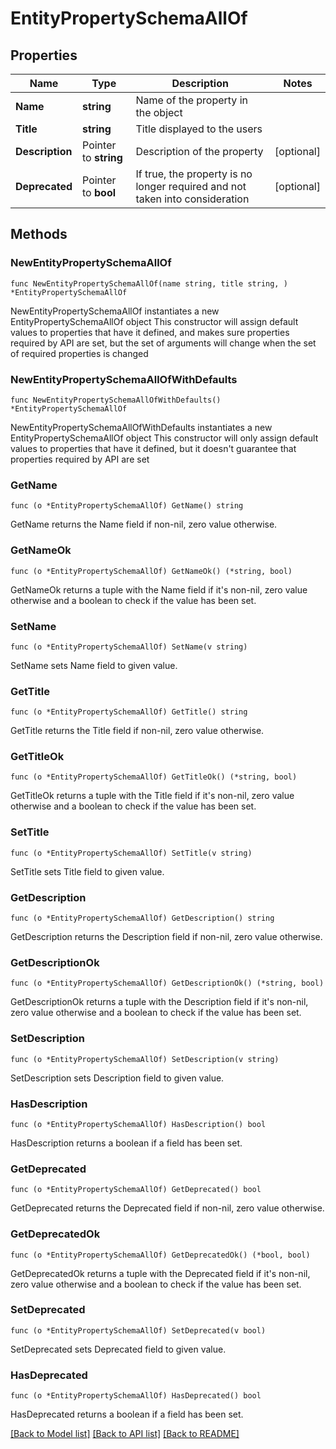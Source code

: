 # EntityPropertySchemaAllOf

## Properties

Name | Type | Description | Notes
------------ | ------------- | ------------- | -------------
**Name** | **string** | Name of the property in the object | 
**Title** | **string** | Title displayed to the users | 
**Description** | Pointer to **string** | Description of the property | [optional] 
**Deprecated** | Pointer to **bool** | If true, the property is no longer required and not taken into consideration | [optional] 

## Methods

### NewEntityPropertySchemaAllOf

`func NewEntityPropertySchemaAllOf(name string, title string, ) *EntityPropertySchemaAllOf`

NewEntityPropertySchemaAllOf instantiates a new EntityPropertySchemaAllOf object
This constructor will assign default values to properties that have it defined,
and makes sure properties required by API are set, but the set of arguments
will change when the set of required properties is changed

### NewEntityPropertySchemaAllOfWithDefaults

`func NewEntityPropertySchemaAllOfWithDefaults() *EntityPropertySchemaAllOf`

NewEntityPropertySchemaAllOfWithDefaults instantiates a new EntityPropertySchemaAllOf object
This constructor will only assign default values to properties that have it defined,
but it doesn't guarantee that properties required by API are set

### GetName

`func (o *EntityPropertySchemaAllOf) GetName() string`

GetName returns the Name field if non-nil, zero value otherwise.

### GetNameOk

`func (o *EntityPropertySchemaAllOf) GetNameOk() (*string, bool)`

GetNameOk returns a tuple with the Name field if it's non-nil, zero value otherwise
and a boolean to check if the value has been set.

### SetName

`func (o *EntityPropertySchemaAllOf) SetName(v string)`

SetName sets Name field to given value.


### GetTitle

`func (o *EntityPropertySchemaAllOf) GetTitle() string`

GetTitle returns the Title field if non-nil, zero value otherwise.

### GetTitleOk

`func (o *EntityPropertySchemaAllOf) GetTitleOk() (*string, bool)`

GetTitleOk returns a tuple with the Title field if it's non-nil, zero value otherwise
and a boolean to check if the value has been set.

### SetTitle

`func (o *EntityPropertySchemaAllOf) SetTitle(v string)`

SetTitle sets Title field to given value.


### GetDescription

`func (o *EntityPropertySchemaAllOf) GetDescription() string`

GetDescription returns the Description field if non-nil, zero value otherwise.

### GetDescriptionOk

`func (o *EntityPropertySchemaAllOf) GetDescriptionOk() (*string, bool)`

GetDescriptionOk returns a tuple with the Description field if it's non-nil, zero value otherwise
and a boolean to check if the value has been set.

### SetDescription

`func (o *EntityPropertySchemaAllOf) SetDescription(v string)`

SetDescription sets Description field to given value.

### HasDescription

`func (o *EntityPropertySchemaAllOf) HasDescription() bool`

HasDescription returns a boolean if a field has been set.

### GetDeprecated

`func (o *EntityPropertySchemaAllOf) GetDeprecated() bool`

GetDeprecated returns the Deprecated field if non-nil, zero value otherwise.

### GetDeprecatedOk

`func (o *EntityPropertySchemaAllOf) GetDeprecatedOk() (*bool, bool)`

GetDeprecatedOk returns a tuple with the Deprecated field if it's non-nil, zero value otherwise
and a boolean to check if the value has been set.

### SetDeprecated

`func (o *EntityPropertySchemaAllOf) SetDeprecated(v bool)`

SetDeprecated sets Deprecated field to given value.

### HasDeprecated

`func (o *EntityPropertySchemaAllOf) HasDeprecated() bool`

HasDeprecated returns a boolean if a field has been set.


[[Back to Model list]](../README.md#documentation-for-models) [[Back to API list]](../README.md#documentation-for-api-endpoints) [[Back to README]](../README.md)


